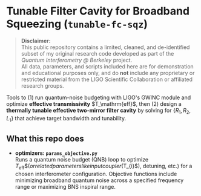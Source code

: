 # Tunable Filter Cavity for Broadband Squeezing (`tunable-fc-sqz`)

> **Disclaimer:**  
> This public repository contains a limited, cleaned, and de-identified subset of my original research code developed as part of the *Quantum Interferometry @ Berkeley* project.  
> All data, parameters, and scripts included here are for demonstration and educational purposes only, and do **not** include any proprietary or restricted material from the LIGO Scientific Collaboration or affiliated research groups.


Tools to (1) run quantum-noise budgeting with LIGO's GWINC module and optimize **effective transmissivity** $T_\mathrm{eff}\$, then (2) design a **thermally tunable effective two-mirror filter cavity** by solving for $\{R_{1}, R_{2}, L_{1}\}$ that achieve target bandwidth and tunability.

## What this repo does

- **optimizers: `params_objective.py`**  
  Runs a quantum noise budget (QNB) loop to optimize $T_\mathrm{eff}\$ (or related parameters like input coupler ($T_{i}$), detuning, etc.) for a chosen interferometer configuration. Objective functions include minimizing broadband quantum noise across a specified frequency range or maximizing BNS inspiral range.

